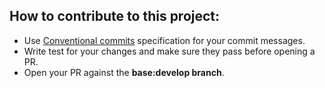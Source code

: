 ## How to contribute to this project:

- Use [Conventional commits](https://www.conventionalcommits.org/en/v1.0.0/) specification for your commit messages.
- Write test for your changes and make sure they pass before opening a PR.
- Open your PR against the **base:develop branch**.
